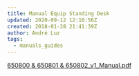 ```yaml
---
title: Manual Equip Standing Desk
updated: 2020-09-12 12:10:56Z
created: 2018-01-28 21:41:39Z
author: André Luz
tags:
  - manuals_guides
---
```


[650800 & 650801 & 650802_v1_Manual.pdf](../../_resources/650800___650801___650802_v1_Manu)